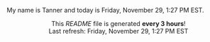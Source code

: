 My name is Tanner and today is Friday, November 29, 1:27 PM EST.

<p align="center">This <i>README</i> file is generated <b>every 3 hours</b>!</br>Last refresh: Friday, November 29, 1:27 PM EST<br /></p>
